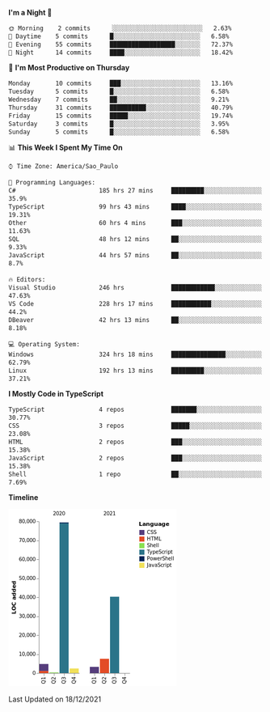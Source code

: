 <!--START_SECTION:waka-->
**I'm a Night 🦉** 

```text
🌞 Morning    2 commits      ░░░░░░░░░░░░░░░░░░░░░░░░░   2.63% 
🌆 Daytime    5 commits      █░░░░░░░░░░░░░░░░░░░░░░░░   6.58% 
🌃 Evening    55 commits     ██████████████████░░░░░░░   72.37% 
🌙 Night      14 commits     ████░░░░░░░░░░░░░░░░░░░░░   18.42%

```
📅 **I'm Most Productive on Thursday** 

```text
Monday       10 commits     ███░░░░░░░░░░░░░░░░░░░░░░   13.16% 
Tuesday      5 commits      █░░░░░░░░░░░░░░░░░░░░░░░░   6.58% 
Wednesday    7 commits      ██░░░░░░░░░░░░░░░░░░░░░░░   9.21% 
Thursday     31 commits     ██████████░░░░░░░░░░░░░░░   40.79% 
Friday       15 commits     █████░░░░░░░░░░░░░░░░░░░░   19.74% 
Saturday     3 commits      █░░░░░░░░░░░░░░░░░░░░░░░░   3.95% 
Sunday       5 commits      █░░░░░░░░░░░░░░░░░░░░░░░░   6.58%

```


📊 **This Week I Spent My Time On** 

```text
⌚︎ Time Zone: America/Sao_Paulo

💬 Programming Languages: 
C#                       185 hrs 27 mins     █████████░░░░░░░░░░░░░░░░   35.9% 
TypeScript               99 hrs 43 mins      ████░░░░░░░░░░░░░░░░░░░░░   19.31% 
Other                    60 hrs 4 mins       ███░░░░░░░░░░░░░░░░░░░░░░   11.63% 
SQL                      48 hrs 12 mins      ██░░░░░░░░░░░░░░░░░░░░░░░   9.33% 
JavaScript               44 hrs 57 mins      ██░░░░░░░░░░░░░░░░░░░░░░░   8.7%

🔥 Editors: 
Visual Studio            246 hrs             ████████████░░░░░░░░░░░░░   47.63% 
VS Code                  228 hrs 17 mins     ███████████░░░░░░░░░░░░░░   44.2% 
DBeaver                  42 hrs 13 mins      ██░░░░░░░░░░░░░░░░░░░░░░░   8.18%

💻 Operating System: 
Windows                  324 hrs 18 mins     ███████████████░░░░░░░░░░   62.79% 
Linux                    192 hrs 13 mins     █████████░░░░░░░░░░░░░░░░   37.21%

```

**I Mostly Code in TypeScript** 

```text
TypeScript               4 repos             ███████░░░░░░░░░░░░░░░░░░   30.77% 
CSS                      3 repos             █████░░░░░░░░░░░░░░░░░░░░   23.08% 
HTML                     2 repos             ███░░░░░░░░░░░░░░░░░░░░░░   15.38% 
JavaScript               2 repos             ███░░░░░░░░░░░░░░░░░░░░░░   15.38% 
Shell                    1 repo              ██░░░░░░░░░░░░░░░░░░░░░░░   7.69%

```


**Timeline**

![Chart not found](https://raw.githubusercontent.com/jonhoffmam/jonhoffmam/master/charts/bar_graph.png) 


 Last Updated on 18/12/2021
<!--END_SECTION:waka-->
